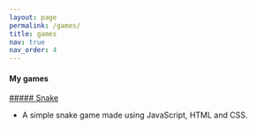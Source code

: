 ```yaml
---
layout: page
permalink: /games/
title: games
nav: true
nav_order: 4
---
```


#### My games

[##### Snake](https://benhrpr.github.io/snake/)
- A simple snake game made using JavaScript, HTML and CSS.